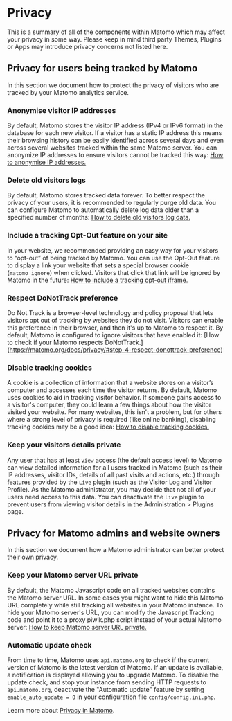 # Privacy 
This is a summary of all of the components within Matomo which may affect your privacy in some way. Please keep in mind
third party Themes, Plugins or Apps may introduce privacy concerns not listed here.

## Privacy for users being tracked by Matomo
In this section we document how to protect the privacy of visitors who are tracked by your Matomo analytics service.

### Anonymise visitor IP addresses
By default, Matomo stores the visitor IP address (IPv4 or IPv6 format) in the database for each new visitor. 
If a visitor has a static IP address this means their browsing history can be easily identified across several days and
even across several websites tracked within the same Matomo server. You can anonymize IP addresses to ensure visitors cannot
be tracked this way: [How to anonymise IP addresses.](https://matomo.org/docs/privacy/#step-1-automatically-anonymize-visitor-ips)

### Delete old visitors logs
By default, Matomo stores tracked data forever. To better respect the privacy of your users, it is recommended to regularly
purge old data. You can configure Matomo to automatically delete log data older than a specified number of months: 
[How to delete old visitors log data.](https://matomo.org/docs/privacy/#step-2-delete-old-visitors-logs)

### Include a tracking Opt-Out feature on your site
In your website, we recommended providing an easy way for your visitors to “opt-out” of being tracked by Matomo. 
You can use the Opt-Out feature to display a link your website that sets a special browser cookie (`matomo_ignore`) when
clicked. Visitors that click that link will be ignored by Matomo in the future: 
[How to include a tracking opt-out iframe.](https://matomo.org/docs/privacy/#step-3-include-a-web-analytics-opt-out-feature-on-your-site-using-an-iframe)

### Respect DoNotTrack preference
Do Not Track is a browser-level technology and policy proposal that lets visitors opt out of tracking by websites they
do not visit. Visitors can enable this preference in their browser, and then it's up to Matomo to respect it. By default,
Matomo is configured to ignore visitors that have enabled it: 
[How to check if your Matomo respects DoNotTrack.] (https://matomo.org/docs/privacy/#step-4-respect-donottrack-preference)

### Disable tracking cookies
A cookie is a collection of information that a website stores on a visitor’s computer and accesses each time the visitor
returns. By default, Matomo uses cookies to aid in tracking visitor behavior. If someone gains access to a visitor's
computer, they could learn a few things about how the visitor visited your website. For many websites, this isn't a
problem, but for others where a strong level of privacy is required (like online banking), disabling tracking cookies may
be a good idea: [How to disable tracking cookies.](https://matomo.org/faq/general/faq_157/)

### Keep your visitors details private
Any user that has at least `view` access (the default access level) to Matomo can view detailed information for all users
tracked in Matomo (such as their IP addresses, visitor IDs, details of all past visits and actions, etc.) through features
provided by the `Live` plugin (such as the Visitor Log and Visitor Profile). As the Matomo administrator, you may decide
that not all of your users need access to this data. You can deactivate the `Live` plugin to prevent users from viewing
visitor details in the Administration > Plugins page.

## Privacy for Matomo admins and website owners
In this section we document how a Matomo administrator can better protect their own privacy.

### Keep your Matomo server URL private
By default, the Matomo Javascript code on all tracked websites contains the Matomo server URL. In some cases you might
want to hide this Matomo URL completely while still tracking all websites in your Matomo instance. To hide your Matomo
server's URL, you can modify the Javascript Tracking code and point it to a proxy piwik.php script instead of your actual
Matomo server: [How to keep Matomo server URL private.](https://matomo.org/faq/how-to/faq_132/)

### Automatic update check
From time to time, Matomo uses `api.matomo.org` to check if the current version of Matomo is the latest version of Matomo.
If an update is available, a notification is displayed allowing you to upgrade Matomo. To disable the update check,
and stop your instance from sending HTTP requests to `api.matomo.org`, deactivate the "Automatic update" feature by
setting `enable_auto_update = 0` in your configuration file `config/config.ini.php`.

Learn more about [Privacy in Matomo](https://matomo.org/privacy/).
